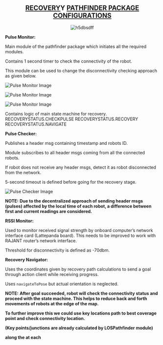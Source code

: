 <div style="text-align: center;">

## **<u>RECOVERY</u>Y <u>PATHFINDER PACKAGE CONFIGURATIONS</u>**
![h5dbsdff](https://github.com/sithija-vihanga/LOS-Pathfinder/assets/116638289/dd133e2f-5cb8-4704-8506-03531cdbbb1d)


</div>

**Pulse Monitor:**

Main module of the pathfinder package which initiates all the required modules.

Contains 1 second timer to check the connectivity of the robot.

This module can be used to change the disconnectivity checking approach as given below.

![Pulse Monitor Image](https://github.com/sithija-vihanga/LOS-Pathfinder/assets/116638289/ff7f3dbe-0d9b-4bdf-8163-8d7f313300c8)

![Pulse Monitor Image](https://github.com/sithija-vihanga/LOS-Pathfinder/assets/116638289/8565cbcf-ad58-4fdb-9926-1d68c1cd7bd6)

![Pulse Monitor Image](https://github.com/sithija-vihanga/LOS-Pathfinder/assets/116638289/30524ee2-44ee-4f76-bf1d-9d9be2f86af7)

Contains logic of main state machine for recovery. RECOVERYSTATUS.CHECKPULSE RECOVERYSTATUS.RECOVERY RECOVERYSTATUS.NAVIGATE

**Pulse Checker:**

Publishes a header msg containing timestamp and robots ID.

Module subscribes to all header msgs coming from all the connected robots.

If robot does not receive any header msgs, detect it as robot disconnected from the network.

5-second timeout is defined before going for the recovery stage.

![Pulse Checker Image](https://github.com/sithija-vihanga/LOS-Pathfinder/assets/116638289/2032370f-7eef-4873-afa3-aa083c83ab6d)

**NOTE:** **Due to the decentralized approach of sending header msgs (pulses) affected by the local time of each robot, a difference between first and current readings are considered.**

**RSSI Monitor:**

Used to monitor received signal strength by onboard computer’s network interface card (Lattepanda board). This needs to be improved to work with RAJANT router’s network interface.

Threshold for disconnectivity is defined as -70dbm.

**Recovery Navigator:**

Uses the coordinates given by recovery path calculations to send a goal through action client while receiving progress.

Uses `navigateToPose` but actual orientation is neglected.

**NOTE:** **After goal succeeded, robot will check the connectivity status and proceed with the state machine. This helps to reduce back and forth movements of robots at the edge of the map.**

**To further improve this we could use key locations path to best coverage point and check connectivity location.**

**(Key points/junctions are already calculated by LOSPathfinder module)**

**along the at each**
